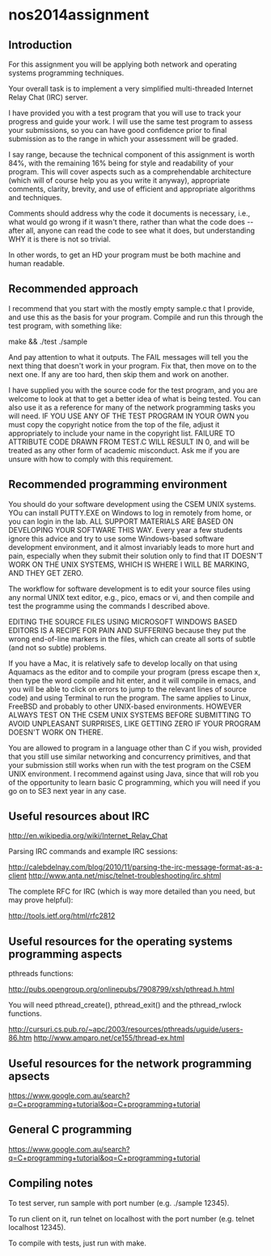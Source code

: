 nos2014assignment
=================

Introduction
------------

For this assignment you will be applying both network and operating systems programming
techniques.

Your overall task is to implement a very simplified multi-threaded Internet Relay Chat (IRC) server.

I have provided you with a test program that you will use to track your progress and
guide your work.  I will use the same test program to assess your submissions, so you
can have good confidence prior to final submission as to the range in which your
assessment will be graded. 

I say range, because the technical component of this
assignment is worth 84%, with the remaining 16% being for style and readability of your
program. This will cover aspects such as a comprehendable architecture (which will of
course help you as you write it anyway), appropriate comments, clarity, brevity, and
use of efficient and appropriate algorithms and techniques.

Comments should address
why the code it documents is necessary, i.e., what would go wrong if it wasn't there,
rather than what the code does -- after all, anyone can read the code to see what it
does, but understanding WHY it is there is not so trivial.
  
In other words, to get an
HD your program must be both machine and human readable. 

Recommended approach
--------------------

I recommend that you start with the mostly empty sample.c that I provide, and use
this as the basis for your program.  Compile and run this through the test program,
with something like:

make && ./test ./sample

And pay attention to what it outputs.  The FAIL messages will tell you the next thing
that doesn't work in your program.  Fix that, then move on to the next one.  If any are
too hard, then skip them and work on another.

I have supplied you with the source code for the test program, and you are welcome to look
at that to get a better idea of what is being tested.  You can also use it as a reference
for many of the network programming tasks you will need.  IF YOU USE ANY OF THE TEST PROGRAM
IN YOUR OWN you must copy the copyright notice from the top of the file, adjust it appropriately
to include your name in the copyright list.  FAILURE TO ATTRIBUTE CODE DRAWN FROM TEST.C WILL
RESULT IN 0, and will be treated as any other form of academic misconduct.  Ask me if you
are unsure with how to comply with this requirement.

Recommended programming environment
-----------------------------------

You should do your software development using the CSEM UNIX systems.  YOu can install PUTTY.EXE
on Windows to log in remotely from home, or you can login in the lab.  ALL SUPPORT MATERIALS ARE
BASED ON DEVELOPING YOUR SOFTWARE THIS WAY.  Every year a few students ignore this advice and
try to use some Windows-based software development environment, and it almost invariably leads
to more hurt and pain, especially when they submit their solution only to find that IT DOESN'T
WORK ON THE UNIX SYSTEMS, WHICH IS WHERE I WILL BE MARKING, AND THEY GET ZERO.

The workflow for software development is to edit your source files using any normal UNIX text
editor, e.g., pico, emacs or vi, and then compile and test the programme using the commands I
described above.

EDITING THE SOURCE FILES USING MICROSOFT WINDOWS BASED EDITORS IS A RECIPE FOR PAIN AND
SUFFERING because they put the wrong end-of-line markers in the files, which can create all
sorts of subtle (and not so subtle) problems.

If you have a Mac, it is relatively safe to develop locally on that using Aquamacs as the editor
and to compile your program (press escape then x, then type the word compile and hit enter, and
it will compile in emacs, and you will be able to click on errors to jump to the relevant lines
of source code) and using Terminal to run the program.  The same applies to Linux, FreeBSD and
probably to other UNIX-based environments.  HOWEVER ALWAYS TEST ON THE CSEM UNIX SYSTEMS BEFORE
SUBMITTING TO AVOID UNPLEASANT SURPRISES, LIKE GETTING ZERO IF YOUR PROGRAM DOESN'T WORK ON THERE.

You are allowed to program in a language other than C if you wish, provided that you still use
similar networking and concurrency primitives, and that your submission still works when run
with the test program on the CSEM UNIX environment.  I recommend against using Java, since 
that will rob you of the opportunity to learn basic C programming, which you will need if you
go on to SE3 next year in any case.

Useful resources about IRC
--------------------------

http://en.wikipedia.org/wiki/Internet_Relay_Chat

Parsing IRC commands and example IRC sessions:

http://calebdelnay.com/blog/2010/11/parsing-the-irc-message-format-as-a-client
http://www.anta.net/misc/telnet-troubleshooting/irc.shtml

The complete RFC for IRC (which is way more detailed than you need, but may prove
helpful):

http://tools.ietf.org/html/rfc2812

Useful resources for the operating systems programming aspects
--------------------------------------------------------------

pthreads functions:

http://pubs.opengroup.org/onlinepubs/7908799/xsh/pthread.h.html

You will need pthread_create(), pthread_exit() and the pthread_rwlock functions.

http://cursuri.cs.pub.ro/~apc/2003/resources/pthreads/uguide/users-86.htm
http://www.amparo.net/ce155/thread-ex.html

Useful resources for the network programming apsects
----------------------------------------------------

https://www.google.com.au/search?q=C+programming+tutorial&oq=C+programming+tutorial

General C programming
---------------------

https://www.google.com.au/search?q=C+programming+tutorial&oq=C+programming+tutorial


Compiling notes
---------------
To test server, run sample with port number (e.g. ./sample 12345).

To run client on it, run telnet on localhost with the port number (e.g. telnet localhost 12345).


To compile with tests, just run with make.